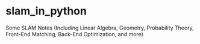# slam_in_python
Some SLAM Notes (Including Linear Algebra, Geometry, Probability Theory, Front-End Matching, Back-End Optimization, and more)
